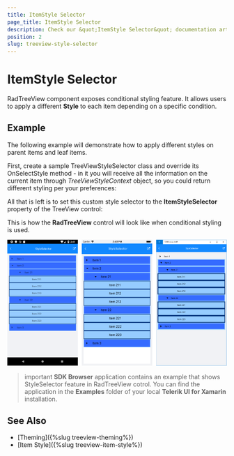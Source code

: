 ```yaml
---
title: ItemStyle Selector
page_title: ItemStyle Selector
description: Check our &quot;ItemStyle Selector&quot; documentation article for Telerik TreeView for Xamarin control.
position: 2
slug: treeview-style-selector
---
```


# ItemStyle Selector

RadTreeView component exposes conditional styling feature. It allows users to apply a different **Style** to each item depending on a specific condition. 

## Example

The following example will demonstrate how to apply different styles on parent items and leaf items.

First, create a sample TreeViewStyleSelector class and override its OnSelectStyle method - in it you will receive all the information on the current item through *TreeViewStyleContext* object, so you could return different styling per your preferences:

<snippet id='treeview-examplestyleselector'/>

All that is left is to set this custom style selector to the **ItemStyleSelector** property of the TreeView control:

<snippet id='treeview-styling-itemstyleselector-xaml'/>

This is how the **RadTreeView** control will look like when conditional styling is used.

![TreeView](../images/treeview_itemstyleselector.png)

>important **SDK Browser** application contains an example that shows StyleSelector feature in RadTreeView cotrol. You can find the application in the **Examples** folder of your local **Telerik UI for Xamarin** installation.

## See Also

* [Theming]({%slug treeview-theming%})
* [Item Style]({%slug treeview-item-style%})
